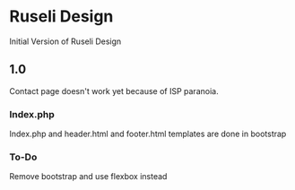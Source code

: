 # Ruseli Design
Initial Version of Ruseli Design

## 1.0
Contact page doesn't work yet because of ISP paranoia.

### Index.php
Index.php and header.html and footer.html templates are done in bootstrap

### To-Do
Remove bootstrap and use flexbox instead